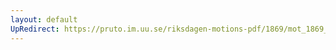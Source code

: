 ```yaml
---
layout: default
UpRedirect: https://pruto.im.uu.se/riksdagen-motions-pdf/1869/mot_1869__fk__11/mot_1869__fk__11-002.pdf
---
```

